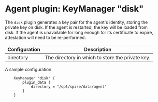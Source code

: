 # Agent plugin: KeyManager "disk"

The `disk` plugin generates a key pair for the agent's identity, storing the private key
on disk. If the agent is restarted, the key will be loaded from disk. If the agent is unavailable
for long enough for its certificate to expire, attestation will need to be re-performed.

| Configuration | Description |
| ------------- | ----------- |
| directory     | The directory in which to store the private key. |

A sample configuration:

```
	KeyManager "disk" {
		plugin_data {
			directory = "/opt/spire/data/agent"
		}
	}
```

